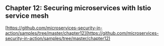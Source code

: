 ## Chapter 12: Securing microservices with Istio service mesh

[https://github.com/microservices-security-in-action/samples/tree/master/chapter12](https://github.com/microservices-security-in-action/samples/tree/master/chapter12)


